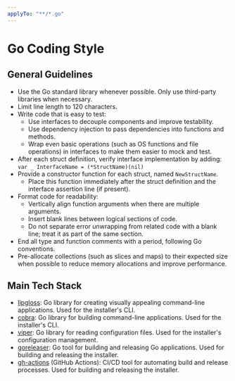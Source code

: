 ```yaml
---
applyTo: "**/*.go"
---
```


# Go Coding Style

## General Guidelines

- Use the Go standard library whenever possible. Only use third-party libraries when necessary.
- Limit line length to 120 characters.
- Write code that is easy to test:
  - Use interfaces to decouple components and improve testability.
  - Use dependency injection to pass dependencies into functions and methods.
  - Wrap even basic operations (such as OS functions and file operations) in interfaces to make them easier to mock and test.
- After each struct definition, verify interface implementation by adding:
  `var _ InterfaceName = (*StructName)(nil)`
- Provide a constructor function for each struct, named `NewStructName`.
  - Place this function immediately after the struct definition and the interface assertion line (if present).
- Format code for readability:
  - Vertically align function arguments when there are multiple arguments.
  - Insert blank lines between logical sections of code.
  - Do not separate error unwrapping from related code with a blank line; treat it as part of the same section.
- End all type and function comments with a period, following Go conventions.
- Pre-allocate collections (such as slices and maps) to their expected size when possible to reduce memory allocations and improve performance.

## Main Tech Stack

- [lipgloss]: Go library for creating visually appealing command-line applications. Used for the installer's CLI.
- [cobra]: Go library for building command-line applications. Used for the installer's CLI.
- [viper]: Go library for reading configuration files. Used for the installer's configuration management.
- [goreleaser]: Go tool for building and releasing Go applications. Used for building and releasing the installer.
- [gh-actions] (GitHub Actions): CI/CD tool for automating build and release processes. Used for building and releasing the installer.

[lipgloss]: https://github.com/charmbracelet/lipgloss
[cobra]: https://github.com/spf13/cobra
[viper]: https://github.com/spf13/viper
[goreleaser]: https://github.com/goreleaser/goreleaser
[gh-actions]: https://github.com/features/actions
